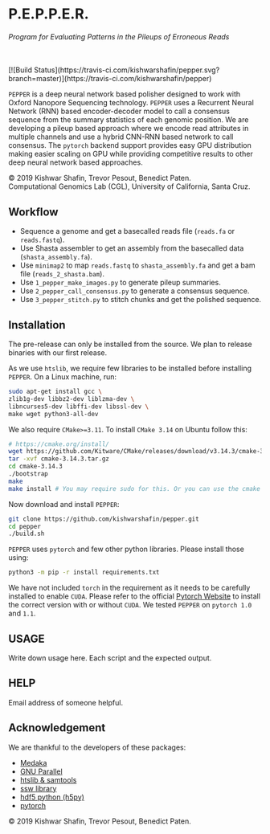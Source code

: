# P.E.P.P.E.R.
###### Program for Evaluating Patterns in the Pileups of Erroneous Reads
<br/>
[![Build Status](https://travis-ci.com/kishwarshafin/pepper.svg?branch=master)](https://travis-ci.com/kishwarshafin/pepper) <br/>

`PEPPER` is a deep neural network based polisher designed to work with Oxford Nanopore Sequencing technology. `PEPPER` uses a Recurrent Neural Network (RNN) based encoder-decoder model to call a consensus sequence from the summary statistics of each genomic position. We are developing a pileup based approach where we encode read attributes in multiple channels and use a hybrid CNN-RNN based network to call consensus. The `pytorch` backend support provides easy GPU distribution making easier scaling on GPU while providing competitive results to other deep neural network based approaches.

© 2019 Kishwar Shafin, Trevor Pesout, Benedict Paten. <br/>
Computational Genomics Lab (CGL), University of California, Santa Cruz.

Workflow
--------
 * Sequence a genome and get a basecalled reads file (`reads.fa` or `reads.fastq`).
 * Use Shasta assembler to get an assembly from the basecalled data (`shasta_assembly.fa`).
 * Use `minimap2` to map `reads.fastq` to `shasta_assembly.fa` and get a bam file (`reads_2_shasta.bam`).
 * Use `1_pepper_make_images.py` to generate pileup summaries.
 * Use `2_pepper_call_consensus.py` to generate a consensus sequence.
 * Use `3_pepper_stitch.py` to stitch chunks and get the polished sequence.


Installation
------------
The pre-release can only be installed from the source. We plan to release binaries with our first release.

As we use `htslib`, we require few libraries to be installed before installing `PEPPER`. On a Linux machine, run:
```bash
sudo apt-get install gcc \
zlib1g-dev libbz2-dev liblzma-dev \
libncurses5-dev libffi-dev libssl-dev \
make wget python3-all-dev
```

We also require `CMake>=3.11`. To install `CMake 3.14` on Ubuntu follow this:
```bash
# https://cmake.org/install/
wget https://github.com/Kitware/CMake/releases/download/v3.14.3/cmake-3.14.3.tar.gz
tar -xvf cmake-3.14.3.tar.gz
cd cmake-3.14.3
./bootstrap
make
make install # You may require sudo for this. Or you can use the cmake executable from this directory
```

Now download and install `PEPPER`:
```bash
git clone https://github.com/kishwarshafin/pepper.git
cd pepper
./build.sh
```
`PEPPER` uses `pytorch` and few other python libraries. Please install those using:
```bash
python3 -m pip -r install requirements.txt
```
We have not included `torch` in the requirement as it needs to be carefully installed to enable `CUDA`. Please refer to the official [Pytorch Website](https://pytorch.org/) to install the correct version with or without `CUDA`. We tested `PEPPER` on `pytorch 1.0` and `1.1`.

USAGE
-----

Write down usage here. Each script and the expected output.

HELP
-----
Email address of someone helpful.


## Acknowledgement
We are thankful to the developers of these packages: </br>
* [Medaka](https://github.com/nanoporetech/medaka)
* [GNU Parallel](https://www.gnu.org/software/parallel/)
* [htslib & samtools](http://www.htslib.org/)
* [ssw library](https://github.com/mengyao/Complete-Striped-Smith-Waterman-Library)
* [hdf5 python (h5py)](https://www.h5py.org/)
* [pytorch](https://pytorch.org/)


© 2019 Kishwar Shafin, Trevor Pesout, Benedict Paten.
